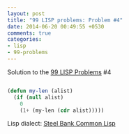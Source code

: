 ```yaml
---
layout: post
title: "99 LISP problems: Problem #4"
date: 2014-06-20 00:49:55 +0530
comments: true
categories: 
- lisp
- 99-problems
---
```


Solution to the [99 LISP Problems][99prob] #4


```cl

(defun my-len (alist)
  (if (null alist)
    0
    (1+ (my-len (cdr alist)))))

```


Lisp dialect: [Steel Bank Common Lisp][sbcl]

<!--links-->
[99prob]: http://www.ic.unicamp.br/~meidanis/courses/mc336/2006s2/funcional/L-99_Ninety-Nine_Lisp_Problems.html
[sbcl]: http://www.sbcl.org/
